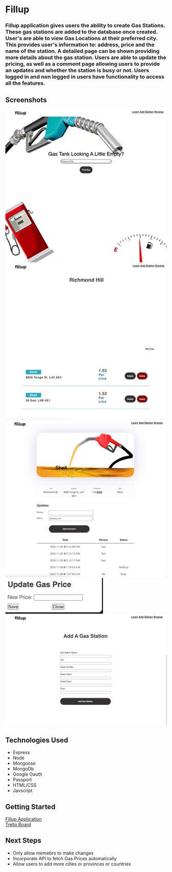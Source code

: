 <h1>Fillup</h1>

<h3>Fillup application gives users the ability to create Gas Stations. These gas stations are added to the database once created. User's are able to view Gas Locations at their preferred city. This provides user's information to: address, price and the name of the station. A detailed page can be shown providing more details about the gas station. Users are able to update the pricing, as well as a comment page allowing users to provide an updates and whether the station is busy or not. Users logged in and non logged in users have functionality to access all the features.
</h3>

<h2>Screenshots</h2>
<img src="public/images/home.png">
<img src="public/images/index.png">
<img src="public/images/show.png">
<img src="public/images/update.png">
<img src="public/images/add.png">


<h2>Technologies Used</h2>
<ul>
  <li>Express</li>
  <li>Node</li>
  <li>Mongoose</li>
  <li>MongoDb</li>
  <li>Google Oauth</li>
  <li>Passport</li>
  <li>HTML/CSS</li>
  <li>Javscript</li>
</ul>


<h2>Getting Started</h2>
<a href="gasapplication.herokuapp.com">Fillup Application</a>
<br>
<a href="https://trello.com/invite/b/d8aQBzt4/ATTI3ba3736c0ac818904788d3499e32303b1973027A/fillup">Trello Board</a>

<h2>Next Steps</h2>
<ul>
  <li>Only allow memebrs to make changes</li>
  <li>Incorporate API to fetch Gas Prices automatically</li>
  <li>Allow users to add more cities or provinces or countries</li>

</ul>
